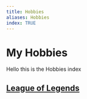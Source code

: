 ```yaml
---
title: Hobbies
aliases: Hobbies
index: TRUE
---
```

# My Hobbies

Hello this is the Hobbies index

## [League of Legends](league-of-legends/index.md)


